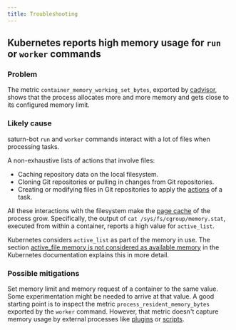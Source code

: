```yaml
---
title: Troubleshooting
---
```


## Kubernetes reports high memory usage for `run` or `worker` commands

### Problem

The metric `container_memory_working_set_bytes`,
exported by [cadvisor](https://github.com/google/cadvisor),
shows that the process allocates more and more memory
and gets close to its configured memory limit.

### Likely cause

saturn-bot `run` and `worker` commands interact with a lot of files when processing tasks.

A non-exhaustive lists of actions that involve files:

-   Caching repository data on the local filesystem.
-   Cloning Git repositories or pulling in changes from Git repositories.
-   Creating or modifying files in Git repositories to apply the [actions](../reference/task/actions/index.md) of a task.

All these interactions with the filesystem make the [page cache](https://en.wikipedia.org/wiki/Page_cache)
of the process grow.
Specifically, the output of `cat /sys/fs/cgroup/memory.stat`, executed from within a container,
reports a high value for `active_list`.

Kubernetes considers `active_list` as part of the memory in use.
The section [active_file memory is not considered as available memory](https://kubernetes.io/docs/concepts/scheduling-eviction/node-pressure-eviction/#active-file-memory-is-not-considered-as-available-memory)
in the Kubernetes documentation explains this in more detail.

### Possible mitigations

Set memory limit and memory request of a container to the same value.
Some experimentation might be needed to arrive at that value.
A good starting point is to inspect the metric `process_resident_memory_bytes` exported by the `worker` command.
However, that metric doesn't capture memory usage by external processes like
[plugins](../reference/task/index.md#plugins) or [scripts](../reference/task/actions/script.md).
